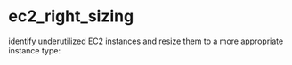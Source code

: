# ec2_right_sizing
identify underutilized EC2 instances and resize them to a more appropriate instance type:
